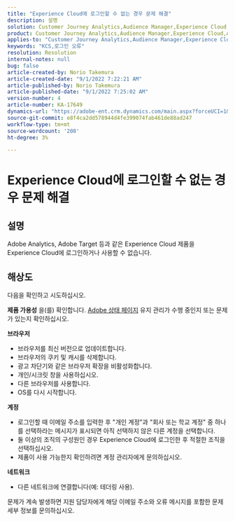 ```yaml
---
title: "Experience Cloud에 로그인할 수 없는 경우 문제 해결"
description: 설명
solution: Customer Journey Analytics,Audience Manager,Experience Cloud,Analytics,Target
product: Customer Journey Analytics,Audience Manager,Experience Cloud,Analytics,Target
applies-to: "Customer Journey Analytics,Audience Manager,Experience Cloud,Analytics,Target"
keywords: "KCS,로그인 오류"
resolution: Resolution
internal-notes: null
bug: false
article-created-by: Norio Takemura
article-created-date: "9/1/2022 7:22:21 AM"
article-published-by: Norio Takemura
article-published-date: "9/1/2022 7:25:02 AM"
version-number: 4
article-number: KA-17649
dynamics-url: "https://adobe-ent.crm.dynamics.com/main.aspx?forceUCI=1&pagetype=entityrecord&etn=knowledgearticle&id=7d1491cd-c629-ed11-9db1-002248086d3d"
source-git-commit: e8f4ca2dd578944d4fe399074fab461de88ad247
workflow-type: tm+mt
source-wordcount: '208'
ht-degree: 3%

---
```


# Experience Cloud에 로그인할 수 없는 경우 문제 해결

## 설명

Adobe Analytics, Adobe Target 등과 같은 Experience Cloud 제품을 Experience Cloud에 로그인하거나 사용할 수 없습니다.

## 해상도


다음을 확인하고 시도하십시오.

<b>제품 가용성</b>
을(를) 확인합니다. [Adobe 상태 페이지](https://status.adobe.com) 유지 관리가 수행 중인지 또는 문제가 있는지 확인하십시오.

<b>브라우저</b>

- 브라우저를 최신 버전으로 업데이트합니다.
- 브라우저의 쿠키 및 캐시를 삭제합니다.
- 광고 차단기와 같은 브라우저 확장을 비활성화합니다.
- 개인/시크릿 창을 사용하십시오.
- 다른 브라우저를 사용합니다.
- OS를 다시 시작합니다.


<b>계정</b>

- 로그인할 때 이메일 주소를 입력한 후 &quot;개인 계정&quot;과 &quot;회사 또는 학교 계정&quot; 중 하나를 선택하라는 메시지가 표시되면 아직 선택하지 않은 다른 계정을 선택합니다.
- 둘 이상의 조직의 구성원인 경우 Experience Cloud에 로그인한 후 적절한 조직을 선택하십시오.
- 제품이 사용 가능한지 확인하려면 계정 관리자에게 문의하십시오.


<b>네트워크</b>

- 다른 네트워크에 연결합니다(예: 테더링 사용).


문제가 계속 발생하면 지원 담당자에게 해당 이메일 주소와 오류 메시지를 포함한 문제 세부 정보를 문의하십시오.
